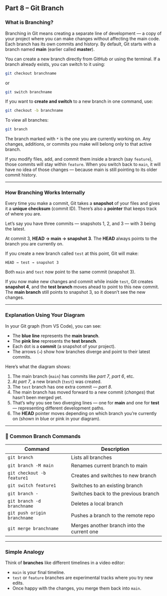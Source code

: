 ## Part 8 – Git Branch

### What is Branching?

Branching in Git means creating a separate line of development — a copy of your project where you can make changes without affecting the main code. Each branch has its own commits and history. By default, Git starts with a branch named **main** (earlier called **master**).

You can create a new branch directly from GitHub or using the terminal. If a branch already exists, you can switch to it using:

```bash
git checkout branchname
```

or

```bash
git switch branchname
```

If you want to **create and switch** to a new branch in one command, use:

```bash
git checkout -b branchname
```

To view all branches:

```bash
git branch
```

The branch marked with `*` is the one you are currently working on. Any changes, additions, or commits you make will belong only to that active branch.

If you modify files, add, and commit them inside a branch (say `feature`), those commits will stay within `feature`. When you switch back to `main`, it will have no idea of those changes — because main is still pointing to its older commit history.

---

### How Branching Works Internally

Every time you make a commit, Git takes a **snapshot** of your files and gives it a **unique checksum** (commit ID).
There’s also a **pointer** that keeps track of where you are.

Let’s say you have three commits — snapshots 1, 2, and 3 — with 3 being the latest.

At commit 3, **HEAD → main → snapshot 3**.
The **HEAD** always points to the branch you are currently on.

If you create a new branch called `test` at this point, Git will make:

```
HEAD → test → snapshot 3
```

Both `main` and `test` now point to the same commit (snapshot 3).

If you now make new changes and commit while inside `test`, Git creates **snapshot 4**, and the **test branch** moves ahead to point to this new commit. The **main branch** still points to snapshot 3, so it doesn’t see the new changes.

---

### Explanation Using Your Diagram

In your Git graph (from VS Code), you can see:

* The **blue line** represents the **main branch**.
* The **pink line** represents the **test branch**.
* Each dot is a **commit** (a snapshot of your project).
* The arrows (`→`) show how branches diverge and point to their latest commits.

Here’s what the diagram shows:

1. The main branch (`main`) has commits like *part 7*, *part 6*, etc.
2. At *part 7*, a new branch (`test`) was created.
3. The `test` branch has one extra commit — *part 8*.
4. The main branch has moved forward to a new commit (*changes*) that hasn’t been merged yet.
5. That’s why you see two diverging lines — one for **main** and one for **test** — representing different development paths.
6. The **HEAD** pointer moves depending on which branch you’re currently on (shown in blue or pink in your diagram).

---

### 🔁 Common Branch Commands

| Command                      | Description                                |
| ---------------------------- | ------------------------------------------ |
| `git branch`                 | Lists all branches                         |
| `git branch -M main`         | Renames current branch to main             |
| `git checkout -b feature1`   | Creates and switches to new branch         |
| `git switch feature1`        | Switches to an existing branch             |
| `git branch -`               | Switches back to the previous branch       |
| `git branch -d branchname`   | Deletes a local branch                     |
| `git push origin branchname` | Pushes a branch to the remote repo         |
| `git merge branchname`       | Merges another branch into the current one |

---

### Simple Analogy

Think of **branches** like different timelines in a video editor:

* `main` is your final timeline.
* `test` or `feature` branches are experimental tracks where you try new edits.
* Once happy with the changes, you merge them back into `main`.
